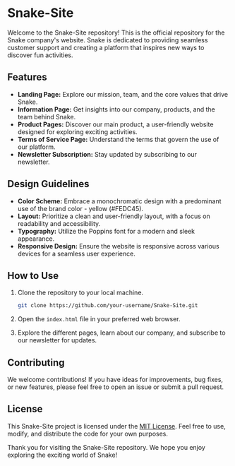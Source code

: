 # Snake-Site

Welcome to the Snake-Site repository! This is the official repository for the Snake company's website. Snake is dedicated to providing seamless customer support and creating a platform that inspires new ways to discover fun activities.

## Features

- **Landing Page:** Explore our mission, team, and the core values that drive Snake.
- **Information Page:** Get insights into our company, products, and the team behind Snake.
- **Product Pages:** Discover our main product, a user-friendly website designed for exploring exciting activities.
- **Terms of Service Page:** Understand the terms that govern the use of our platform.
- **Newsletter Subscription:** Stay updated by subscribing to our newsletter.

## Design Guidelines

- **Color Scheme:** Embrace a monochromatic design with a predominant use of the brand color - yellow (#FEDC45).
- **Layout:** Prioritize a clean and user-friendly layout, with a focus on readability and accessibility.
- **Typography:** Utilize the Poppins font for a modern and sleek appearance.
- **Responsive Design:** Ensure the website is responsive across various devices for a seamless user experience.

## How to Use

1. Clone the repository to your local machine.
   ```bash
   git clone https://github.com/your-username/Snake-Site.git
   ```

2. Open the `index.html` file in your preferred web browser.

3. Explore the different pages, learn about our company, and subscribe to our newsletter for updates.

## Contributing

We welcome contributions! If you have ideas for improvements, bug fixes, or new features, please feel free to open an issue or submit a pull request.

## License

This Snake-Site project is licensed under the [MIT License](LICENSE). Feel free to use, modify, and distribute the code for your own purposes.

Thank you for visiting the Snake-Site repository. We hope you enjoy exploring the exciting world of Snake!